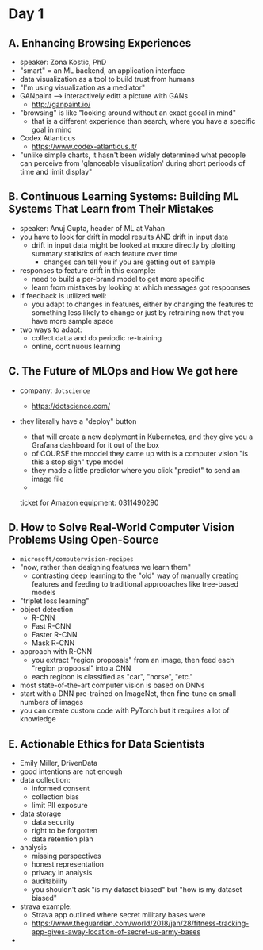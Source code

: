 

# Day 1

## A. Enhancing Browsing Experiences

* speaker: Zona Kostic, PhD
* "smart" = an ML backend, an application interface
* data visualization as a tool to build trust from humans
* "I'm using visualization as a mediator"
* GANpaint --> interactively editt a picture  with GANs
    - http://ganpaint.io/
* "browsing" is like "looking around without an exact gooal in mind"
    - that is a different experience than search, where you have a specific goal in mind
* Codex Atlanticus
    - https://www.codex-atlanticus.it/
* "unlike simple charts, it hasn't been widely determined what peoople can perceive from 'glanceable visualization' during short  perioods of time and limit display"

## B. Continuous Learning Systems: Building ML Systems That Learn from Their Mistakes

* speaker: Anuj Gupta, header of ML at Vahan
* you have to look for drift in model results AND drift in input data
    * drift in input data might be looked at moore directly by plotting summary statistics of each feature over time
        - changes can tell you if you are getting out of sample
* responses to feature drift in this example:
    - need to build a per-brand model to get more specific
    - learn from mistakes by looking at which messages got respoonses
* if feedback is  utilized well:
    - you adapt to changes in features, either by changing the features to something less likely to change or just by retraining now that you have more sample space
* two ways to adapt:
    - collect datta and do periodic re-training
    - online, continuous learning

## C. The Future of MLOps and How We got here

* company: `dotscience`
    - https://dotscience.com/
* they literally have a "deploy" button
    - that will create a new deplyment in Kubernetes, and they give you a Grafana dashboard for it out of the box
    - of COURSE  the moodel they came up with is a computer vision "is this a stop sign" type model
    - they made a little predictor where you click "predict" to send an image file
    - 

    ticket for Amazon equipment: 0311490290

## D. How to Solve Real-World Computer Vision Problems Using Open-Source

* `microsoft/computervision-recipes`
* "now, rather than designing features we learn them"
    - contrasting deep learning to the "old" way of manually creating features and feeding to traditional approoaches like tree-based models
* "triplet loss learning"
* object detection
    * R-CNN
    * Fast R-CNN
    * Faster R-CNN
    * Mask R-CNN
* approach with R-CNN
    * you extract "region proposals" from an image, then feed each "region propoosal" into a CNN
    * each regioon is classified as "car", "horse", "etc."
* most state-of-the-art computer vision is based on DNNs
* start with a DNN pre-trained on ImageNet, then fine-tune on small numbers of images
* you can create custom code with PyTorch but it requires a lot of knowledge

## E. Actionable Ethics for Data Scientists

* Emily Miller, DrivenData
* good intentions are not enough
* data collection:
    - informed consent
    - collection bias
    - limit PII exposure
* data storage
    - data security
    - right to be forgotten
    - data retention plan
* analysis
    - missing perspectives
    - honest representation
    - privacy in analysis
    - auditability
    - you shouldn't ask "is my dataset biased" but "how is my dataset biased"
* strava example:
    - Strava app outlined where secret military bases were
    - https://www.theguardian.com/world/2018/jan/28/fitness-tracking-app-gives-away-location-of-secret-us-army-bases
* 
